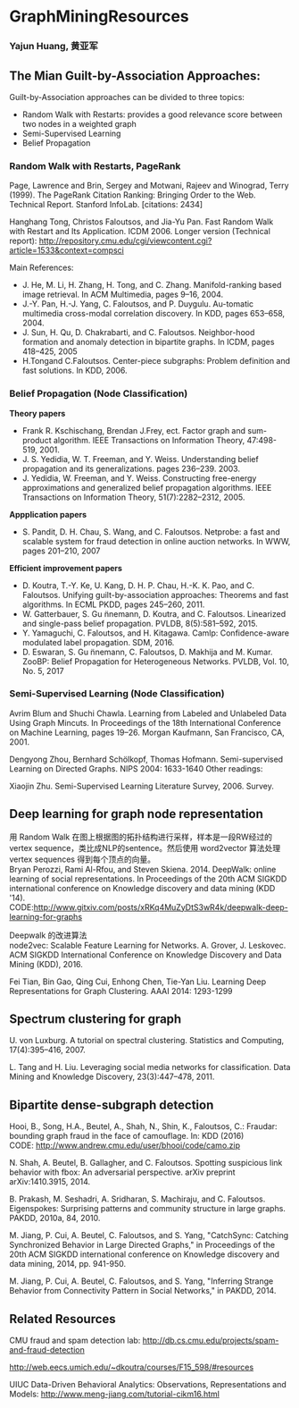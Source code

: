 # GraphMiningResources
### Yajun Huang, 黄亚军

## The Mian Guilt-by-Association Approaches: 
Guilt-by-Association approaches can be divided to three topics:
- Random Walk with Restarts: provides a good relevance score between two nodes in a weighted graph
- Semi-Supervised Learning
- Belief Propagation

### Random Walk with Restarts, PageRank
Page, Lawrence and Brin, Sergey and Motwani, Rajeev and Winograd, Terry (1999). The PageRank Citation Ranking: Bringing Order to the Web. Technical Report. Stanford InfoLab. [citations: 2434]

Hanghang Tong, Christos Faloutsos, and Jia-Yu Pan. Fast Random Walk with Restart and Its Application. ICDM 2006. Longer version (Technical report): http://repository.cmu.edu/cgi/viewcontent.cgi?article=1533&context=compsci

Main References:
- J. He, M. Li, H. Zhang, H. Tong, and C. Zhang. Manifold-ranking based image retrieval. In ACM Multimedia, pages 9–16, 2004.
- J.-Y. Pan, H.-J. Yang, C. Faloutsos, and P. Duygulu. Au-tomatic multimedia cross-modal correlation discovery. In KDD, pages 653–658, 2004.
- J. Sun, H. Qu, D. Chakrabarti, and C. Faloutsos. Neighbor-hood formation and anomaly detection in bipartite graphs. In ICDM, pages 418–425, 2005
- H.Tongand C.Faloutsos. Center-piece subgraphs: Problem definition and fast solutions. In KDD, 2006.

### Belief Propagation (Node Classification)

__Theory papers__

- Frank R. Kschischang, Brendan J.Frey, ect. Factor graph and sum-product algorithm. IEEE Transactions on Information Theory, 47:498-519, 2001.
- J. S. Yedidia, W. T. Freeman, and Y. Weiss. Understanding
belief propagation and its generalizations. pages 236–239. 2003.
- J. Yedidia, W. Freeman, and Y. Weiss. Constructing free-energy approximations and generalized belief propagation algorithms. IEEE Transactions on Information Theory, 51(7):2282–2312, 2005.

__Appplication papers__
- S. Pandit, D. H. Chau, S. Wang, and C. Faloutsos. Netprobe: a fast and scalable system for fraud detection in online auction networks. In WWW, pages 201–210, 2007

__Efficient improvement papers__
- D. Koutra, T.-Y. Ke, U. Kang, D. H. P. Chau, H.-K. K. Pao, and C. Faloutsos. Unifying guilt-by-association approaches: Theorems and fast algorithms. In ECML PKDD, pages 245–260, 2011.
- W. Gatterbauer, S. Gu ̈nnemann, D. Koutra, and C. Faloutsos. Linearized and single-pass belief propagation. PVLDB, 8(5):581–592, 2015. 
- Y. Yamaguchi, C. Faloutsos, and H. Kitagawa. Camlp: Confidence-aware modulated label propagation. SDM, 2016.
- D. Eswaran, S. Gu ̈nnemann, C. Faloutsos, D. Makhija and M. Kumar. ZooBP: Belief Propagation for Heterogeneous Networks. PVLDB, Vol. 10, No. 5, 2017

### Semi-Supervised Learning (Node Classification)

Avrim Blum and Shuchi Chawla. Learning from Labeled and Unlabeled Data Using Graph Mincuts. In Proceedings of the 18th International Conference on Machine Learning, pages 19–26. Morgan Kaufmann, San Francisco, CA, 2001.

Dengyong Zhou, Bernhard Schölkopf, Thomas Hofmann. Semi-supervised Learning on Directed Graphs. NIPS 2004: 1633-1640
Other readings:

Xiaojin Zhu. Semi-Supervised Learning Literature Survey, 2006. Survey.

## Deep learning for graph node representation
用 Random Walk 在图上根据图的拓扑结构进行采样，样本是一段RW经过的 vertex sequence，类比成NLP的sentence。然后使用 word2vector 算法处理 vertex sequences 得到每个顶点的向量。</br>
Bryan Perozzi, Rami Al-Rfou, and Steven Skiena. 2014. DeepWalk: online learning of social representations. In Proceedings of the 20th ACM SIGKDD international conference on Knowledge discovery and data mining (KDD '14).</br> CODE:http://www.gitxiv.com/posts/xRKq4MuZyDtS3wR4k/deepwalk-deep-learning-for-graphs

Deepwalk 的改进算法 </br>
node2vec: Scalable Feature Learning for Networks. A. Grover, J. Leskovec. ACM SIGKDD International Conference on Knowledge Discovery and Data Mining (KDD), 2016.

Fei Tian, Bin Gao, Qing Cui, Enhong Chen, Tie-Yan Liu. Learning Deep Representations for Graph Clustering. AAAI 2014: 1293-1299

## Spectrum clustering for graph

U. von Luxburg. A tutorial on spectral clustering. Statistics and Computing, 17(4):395–416, 2007.

L. Tang and H. Liu. Leveraging social media networks for classification. Data Mining and Knowledge Discovery, 23(3):447–478, 2011.

## Bipartite dense-subgraph detection

Hooi, B., Song, H.A., Beutel, A., Shah, N., Shin, K., Faloutsos, C.: Fraudar: bounding graph fraud in the face of camouflage. In: KDD (2016) </br>
CODE: http://www.andrew.cmu.edu/user/bhooi/code/camo.zip

N. Shah, A. Beutel, B. Gallagher, and C. Faloutsos. Spotting suspicious link behavior with fbox: An adversarial perspective. arXiv preprint arXiv:1410.3915, 2014.

B. Prakash, M. Seshadri, A. Sridharan, S. Machiraju, and C. Faloutsos. Eigenspokes: Surprising patterns and community structure in large graphs. PAKDD, 2010a, 84, 2010.

M. Jiang, P. Cui, A. Beutel, C. Faloutsos, and S. Yang, "CatchSync: Catching Synchronized Behavior in Large Directed Graphs," in Proceedings of the 20th ACM SIGKDD international conference on Knowledge discovery and data mining, 2014, pp. 941-950.

M. Jiang, P. Cui, A. Beutel, C. Faloutsos, and S. Yang, "Inferring Strange Behavior from Connectivity Pattern in Social Networks," in PAKDD, 2014.

## Related Resources

CMU fraud and spam detection lab: http://db.cs.cmu.edu/projects/spam-and-fraud-detection

http://web.eecs.umich.edu/~dkoutra/courses/F15_598/#resources

UIUC Data-Driven Behavioral Analytics: Observations, Representations and Models: http://www.meng-jiang.com/tutorial-cikm16.html

